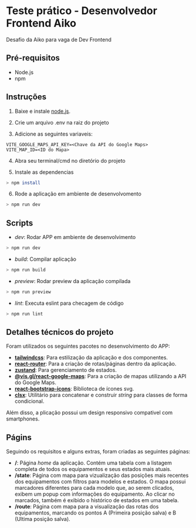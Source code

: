 # Teste prático - Desenvolvedor Frontend Aiko

Desafio da Aiko para vaga de Dev Frontend

## Pré-requisitos

- Node.js
- npm

## Instruções

1. Baixe e instale [node.js](https://nodejs.org/en).

2. Crie um arquivo .env na raiz do projeto

3. Adicione as seguintes variaveis:

```
VITE_GOOGLE_MAPS_API_KEY=<Chave da API do Google Maps>
VITE_MAP_ID=<ID do Mapa>
```

4. Abra seu terminal/cmd no diretório do projeto

5. Instale as dependencias

```bash
> npm install
```

6. Rode a aplicação em ambiente de desenvolvomento
```bash
> npm run dev
```

## Scripts

- *dev*: Rodar APP em ambiente de desenvolvimento

```bash
> npm run dev
```

- *build*: Compilar aplicação

```bash
> npm run build
```

- *preview*: Rodar preview da aplicação compilada

```bash
> npm run preview
```

- *lint*: Executa eslint para checagem de código

```bash
> npm run lint
```

## Detalhes técnicos do projeto

Foram utilizados os seguintes pacotes no desenvolvimento do APP:

- **[tailwindcss](https://tailwindcss.com/)**: Para estilização da aplicação e dos componentes.
- **[react-router](https://reactrouter.com/start/data/installation)**: Para a criação de rotas/páginas dentro da aplicação.
- **[zustand](https://zustand-demo.pmnd.rs/)**: Para gerenciamento de estados.
- **[@vis.gl/react-google-maps](http://vis.gl/react-google-maps)**: Para a criação de mapas utilizando a API do Google Maps.
- **[react-bootstrap-icons](https://github.com/ismamz/react-bootstrap-icons#readme)**: Biblioteca de ícones svg.
- **[clsx](https://github.com/lukeed/clsx#readme)**: Utilitário para concatenar e construir *string* para classes de forma condicional.

Além disso, a plicação possui um design responsivo compativel com smartphones.

## Págins

Seguindo os requisitos e alguns extras, foram criadas as seguintes páginas:

- **/**: Página *home* da aplicação. Contém uma tabela com a listagem completa de todos os equipamentos e seus estados mais atuais.
- **/state**: Página com mapa para vizualização das posições mais recentes dos equipamentos com filtros para modelos e estados. O mapa possui marcadores diferentes para cada modelo que, ao serem clicados, exibem um popup com informações do equipamento. Ao clicar no marcados, também é exibido o histórico de estados em uma tabela.
- **/route**: Página com mapa para a visualização das rotas dos equipamentos, marcando os pontos A (Primeira posição salva) e B (Ultima posição salva).